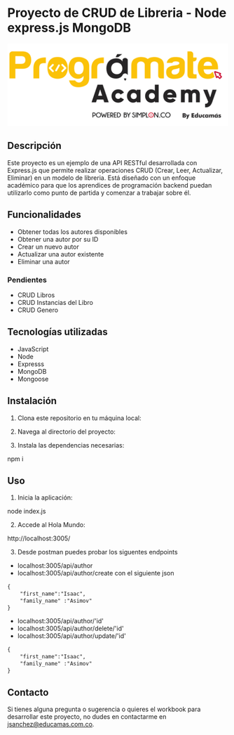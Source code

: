 # Proyecto de CRUD de Libreria - Node express.js MongoDB
<img src="img/programate-academy.png" alt="Logo Programate">

## Descripción

Este proyecto es un ejemplo de una API RESTful desarrollada con Express.js que permite realizar operaciones CRUD (Crear, Leer, Actualizar, Eliminar) en un modelo de libreria. Está diseñado con un enfoque académico para que los aprendices de programación backend puedan utilizarlo como punto de partida y comenzar a trabajar sobre él.

## Funcionalidades

- Obtener todas los autores disponibles
- Obtener una autor por su ID
- Crear un nuevo autor
- Actualizar una autor existente
- Eliminar una autor

### Pendientes
- CRUD Libros
- CRUD Instancias del Libro
- CRUD Genero

## Tecnologías utilizadas

- JavaScript
- Node
- Expresss
- MongoDB
- Mongoose 

## Instalación

1. Clona este repositorio en tu máquina local:

2. Navega al directorio del proyecto:

3. Instala las dependencias necesarias:

npm i


## Uso

1. Inicia la aplicación:

node index.js

2. Accede al Hola Mundo:

http://localhost:3005/


3. Desde postman puedes probar los siguentes endpoints
- localhost:3005/api/author
- localhost:3005/api/author/create con el siguiente json
```
{
    "first_name":"Isaac",
    "family_name" :"Asimov"
}
```
- localhost:3005/api/author/'id'
- localhost:3005/api/author/delete/'id'
- localhost:3005/api/author/update/'id'
```
{
    "first_name":"Isaac",
    "family_name" :"Asimov"
}
```

## Contacto

Si tienes alguna pregunta o sugerencia o quieres el workbook para desarrollar este proyecto, no dudes en contactarme en [jsanchez@educamas.com.co](jsanchez@educamas.com.co).

